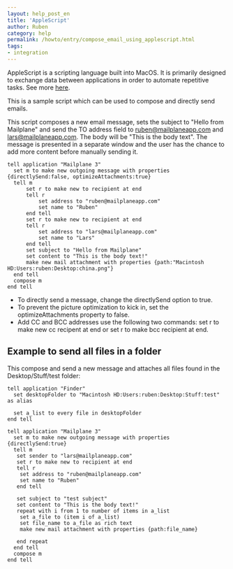 ```yaml
---
layout: help_post_en
title: 'AppleScript'
author: Ruben
category: help
permalink: /howto/entry/compose_email_using_applescript.html
tags:
- integration
---
```


AppleScript is a scripting language built into MacOS. It is primarily designed to exchange data between applications in order to automate repetitive tasks. See more [here](http://en.wikipedia.org/wiki/AppleScript).

This is a sample script which can be used to compose and directly send emails.

This script composes a new email message, sets the subject to "Hello from Mailplane" and send the TO address field to ruben@mailplaneapp.com and lars@mailplaneapp.com. The body will be "This is the body text". The message is presented in a separate window and the user has the chance to add more content before manually sending it.

	tell application "Mailplane 3"
	  set m to make new outgoing message with properties {directlySend:false, optimizeAttachments:true}
	  tell m
	      set r to make new to recipient at end
	      tell r
	          set address to "ruben@mailplaneapp.com"
	          set name to "Ruben"
	      end tell
	      set r to make new to recipient at end
	      tell r
	          set address to "lars@mailplaneapp.com"
	          set name to "Lars"
	      end tell
	      set subject to "Hello from Mailplane"
	      set content to "This is the body text!"
	      make new mail attachment with properties {path:"Macintosh HD:Users:ruben:Desktop:china.png"}
	  end tell
	  compose m
	end tell

* To directly send a message, change the directlySend option to true.
* To prevent the picture optimization to kick in, set the optimizeAttachments property to false.
* Add CC and BCC addresses use the following two commands: set r to make new cc recipent at end or set r to make bcc recipient at end.


## Example to send all files in a folder

This compose and send a new message and attaches all files found in the Desktop/Stuff/test folder:

	tell application "Finder"
	  set desktopFolder to "Macintosh HD:Users:ruben:Desktop:Stuff:test" as alias

	  set a_list to every file in desktopFolder
	end tell

	tell application "Mailplane 3"
	  set m to make new outgoing message with properties {directlySend:true}
	  tell m
	   set sender to "lars@mailplaneapp.com"
	   set r to make new to recipient at end
	   tell r
	    set address to "ruben@mailplaneapp.com"
	    set name to "Ruben"
	   end tell

	   set subject to "test subject"
	   set content to "This is the body text!"
	   repeat with i from 1 to number of items in a_list
	    set a_file to (item i of a_list)
	    set file_name to a_file as rich text
	    make new mail attachment with properties {path:file_name}

	   end repeat
	  end tell
	  compose m
	end tell
